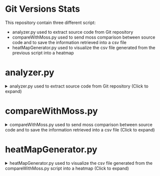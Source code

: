 # Git Versions Stats
This repository contain three different script:
- analyzer.py used to extract source code from Git repository
- compareWithMoss.py used to send moss comparison between source code and to save the information retrieved into a csv file
- heatMapGenerator.py used to visualize the csv file generated from the previous script into a heatmap

# analyzer.py 
<details><summary>analyzer.py used to extract source code from Git repository (Click to expand) </summary>
------------------------------------------------------------------------------------------------------------

You need to install [pygit2](https://www.pygit2.org/install.html) package.

You can simply run `pip install pygit2` to do it

Here a list of possible command and option for analyzer.py

The following command show the **help** message: `python3 analyzer.py --help`

**usage**: analyzer.py [-h] [--workdir workdir] [--outputdir outdir] [--fileSearched [FILESEARCHED ...]]

- The option `--workdir workdir` ( -d is the short version of the command ) is used to specify the path containining the repository from wich to extract all commited file searched. (default is ".")

- The option `--outputdir outdir` ( -o is the short version of the command ) is used to specify the path that will contain the extracted source code (deafult is "./analyzerOutput"). The extracted source code name has the following format: `date-string_commit-hex_original-source-code-name`

- The option `[--fileSearched [FILESEARCHED ...]]` ( -fs is the short version of the command ) is used to specify the name of the file you need to extract from the repository. By default is "*.c", so the script will extract all *.c source code committed. The arguments must be enclosed into quotes .You can specify more than one file name, for example `analyzer.py --fileSearched '*.c' '*.py' 'file-testo.txt'` will search all committed file, that match one of the fileSearched argument, extracted from the git repository contained into '.' path, and will save them into ./analyzerOutput directory. In this example the script will extract all commited file that end with _.c_ and _.py_, and all committed files with the exact _file-testo.txt_ name

The following is a **summary example** for analyzer.py:

`python3 analyzer.py -d path-to-git-rep -o example-analyzer-output -fs '*.py'`

The following command will extract all the *.py source code commited into path-to-git-rep repository and will save them into example-analyzer-output directory 
</details>



# compareWithMoss.py
<details><summary>compareWithMoss.py used to send moss comparison between source code and to save the information retrieved into a csv file (Click to expand)</summary>

---------------------------------------------------------------------------------------------------------------------------------------

This script use [Moss plagiarism detection](https://theory.stanford.edu/~aiken/moss/) to perform the comparison. The moss requests are sends with [mosspy](https://github.com/soachishti/moss.py) package. 

To **install** this r**equired package** simply run `pip install mosspy`

Here a list of possible command and option for compareWithMoss.py

**usage**: `compareWithMoss.py [-h] [--firstdir firstdir] [--seconddir seconddir] [--outdir outdir]`

The following command show the **help** message: `python3 compareWithMoss.py --help`

The script compare all .c source code contained into first directory passed with all the .c source code contained into second directory passed, sending moss request and retrieving the result from the resulting moss web page. 

It will save the result into a **csv file** with the following **field**: 

- 'FILE_NAME_1', 'FILE_NAME_2', 'TIME_STAMP_1', 'TIME_STAMP_2', 'RESULT_URL', 'PERC_SIM_1 [%]', 'PERC_SIM_2 [%]', 'LINES_MATCHES'

The **resulting csv** has the following **name** format: _firstDirName_secondDirName.csv_

When the script start it search into output directory if a csv file with the same name is already present and ask if you want to overwrite that file; if you don't, the script automatically search into that csv file all missing comparison, start to send moss requests of this missing comparison and append the result into that csv file.

**usage**: `compareWithMoss.py [-h] [--firstdir firstdir] [--seconddir seconddir] [--outdir outdir]`

- The option `--firstdir firstdir` ( -f is the short version of the command ) is used to specify the first directory that contain c source code

- The option `--seconddir seconddir` ( -s is the short version of the command )is used to specify the second directory that contain c source code

- The option `--outdir outdir` ( -o is the short version of the command ) is used to specify the output directory that will contain the csv result file (Default = "./script_moss_compare")

</details>





#  heatMapGenerator.py
<details><summary>heatMapGenerator.py used to visualize the csv file generated from the compareWithMoss.py script into a heatmap (Click to expand)</summary>

---------------------------------------------------------------------------------------------------------------------------------------

You need to install [matplotlib](https://matplotlib.org/stable/users/getting_started/index.html#installation-quick-start) and  [numpy](https://numpy.org/install/) packages.

You can simply run `pip install matplotlib` and `pip install numpy` to do it.

You may need to run `sudo apt-get install python3-tk` to show the pyplot figure gui.

**usage**: `heatMapGenerator.py [-h] [--filetoread filetoread] [--saveimage PATH-TO-SAVE-TO] [--imageformat IMAGE FORMAT]`

The following command show the **help** message: `python3 heatMapGenerator.py --help`

- the option `--filetoread filetoread` is used to specifiy the csv file you want to read to plot the heatmap

- the option `--saveimage PATH-TO-SAVE-TO` is used specify the path in wich save the result heatmap. If not specified, the script doesn't save the image

- the option `--imageformat IMAGE FORMAT` specify the format of the saved image. Choices are png, svg, pdf. Default = "png"

[Here](https://gitlab-rbl.unipv.it/source-code-analysis/git-versions-stats/-/tree/main/heatMapSavedImage/lim-160) you can find some example of resulting image.

</details>

